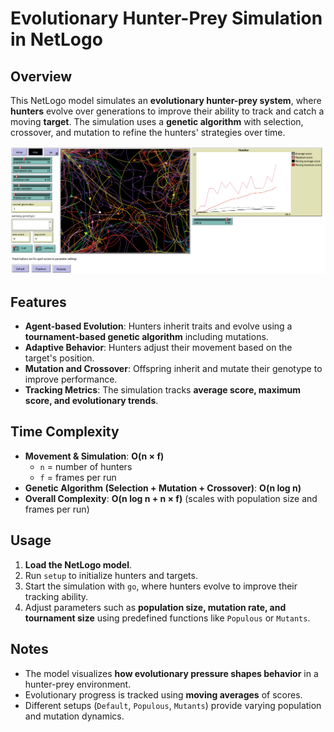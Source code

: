# Evolutionary Hunter-Prey Simulation in NetLogo

## Overview

This NetLogo model simulates an **evolutionary hunter-prey system**, where **hunters** evolve over generations to improve their ability to track and catch a moving **target**. The simulation uses a **genetic algorithm** with selection, crossover, and mutation to refine the hunters' strategies over time.

![model](https://github.com/maartenlb/parameterized-predator-prey/blob/main/Capture.PNG)

## Features

- **Agent-based Evolution**: Hunters inherit traits and evolve using a **tournament-based genetic algorithm** including mutations.
- **Adaptive Behavior**: Hunters adjust their movement based on the target's position.
- **Mutation and Crossover**: Offspring inherit and mutate their genotype to improve performance.
- **Tracking Metrics**: The simulation tracks **average score, maximum score, and evolutionary trends**.

## Time Complexity

- **Movement & Simulation**: **O(n × f)**  
  - `n` = number of hunters  
  - `f` = frames per run  
- **Genetic Algorithm (Selection + Mutation + Crossover)**: **O(n log n)**  
- **Overall Complexity**: **O(n log n + n × f)** (scales with population size and frames per run)

## Usage

1. **Load the NetLogo model**.
2. Run `setup` to initialize hunters and targets.
3. Start the simulation with `go`, where hunters evolve to improve their tracking ability.
4. Adjust parameters such as **population size, mutation rate, and tournament size** using predefined functions like `Populous` or `Mutants`.

## Notes

- The model visualizes **how evolutionary pressure shapes behavior** in a hunter-prey environment.
- Evolutionary progress is tracked using **moving averages** of scores.
- Different setups (`Default`, `Populous`, `Mutants`) provide varying population and mutation dynamics.
